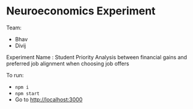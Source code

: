 # Neuroeconomics Experiment

Team:
- Bhav
- Divij

Experiment Name : Student Priority Analysis between financial gains and preferred job alignment when choosing job offers

To run:
- `npm i`
- `npm start`
- Go to [http://localhost:3000](http://localhost:3000)